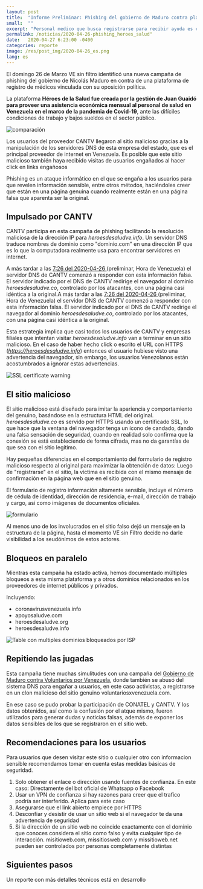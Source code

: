 ```yaml
---
layout: post
title:  "Informe Preliminar: Phishing del gobierno de Maduro contra plataforma Héroes de la Salud"
small:  ""
excerpt: "Personal medico que busca registrarse para recibir ayuda es engañado por gobierno de Maduro. Mientras la página clonada y censurada"
permalink: /noticias/2020-04-26-phishing_heroes_salud"
date:   2020-04-27 6:23:00 -0400
categories: reporte
image: /res/post_img/2020-04-26_es.png
lang: es
---
```


El domingo 26 de Marzo VE sin filtro identificó una nueva campaña de phishing del gobierno de Nicolás Maduro en contra de una plataforma de registro de médicos vinculada con su oposición política.

La plataforma **Héroes de la Salud fue creada por la gestión de Juan Guaidó para proveer una asistencia económica mensual al personal de salud en Venezuela en el marco de la pandemia de Covid-19**, ante las difíciles condiciones de trabajo y bajos sueldos en el sector público.

![comparación](/res/post_img/2020-04-26/comp.png)

Los usuarios del proveedor CANTV llegaron al sitio malicioso gracias a la manipulación de los servidores DNS de esta empresa del estado, que es el principal proveedor de internet en Venezuela. Es posible que este sitio malicioso también haya recibido visitas de usuarios engañados al hacer click en links engañosos

Phishing es un ataque informático en el que se engaña a los usuarios para que revelen información sensible, entre otros métodos, haciéndoles creer que están en una página genuina cuando realmente están en una página falsa que aparenta ser la original.

## Impulsado por CANTV

CANTV participa en esta campaña de phishing facilitando la resolución maliciosa de la dirección IP para *heroesdesaludve.info*. Un servidor DNS traduce nombres de dominio como "dominio.com" en una dirección IP que es lo que la computadora realmente usa para encontrar servidores en internet.

A más tardar a las [7:26 del 2020-04-26 ](https://explorer.ooni.org/measurement/20200426T232636Z_AS8048_HIAA1QxJZaxc2Ux2wPoDzaU7yRrBy8XGDRv7cStOYqAQB19zyb?input=https%3A%2F%2Fheroesdesaludve.info%2F)(preliminar, Hora de Venezuela) el servidor DNS de CANTV comenzó a responder con esta información falsa. El servidor indicado por el DNS de CANTV redirige el navegador al dominio *heroesdesaludve.co*, controlado por los atacantes, con una página casi idéntica a la original.A más tardar a las [7:26 del 2020-04-26 ](https://)(preliminar, Hora de Venezuela) el servidor DNS de CANTV comenzó a responder con esta información falsa. El servidor indicado por el DNS de CANTV redirige el navegador al dominio *heroesdesaludve.co*, controlado por los atacantes, con una página casi idéntica a la original.

Esta estrategia implica que casi todos los usuarios de CANTV y empresas filiales que intentan visitar *heroesdesaludve.info* van a terminar en un sitio malicioso. En el caso de haber hecho click o escrito el URL con HTTPS (*https://heroesdesaludve.info*) entonces el usuario hubiese visto una advertencia del navegador, sin embargo, los usuarios Venezolanos están acostumbrados a ignorar estas advertencias.

![SSL certificate warning](/res/post_img/2020-04-26/warning_chrome.png)

## El sitio malicioso

El sitio malicioso está diseñado para imitar la apariencia y comportamiento del genuino, basándose en la estructura HTML del original. *heroesdesaludve.co* es servido por HTTPS usando un certificado SSL, lo que hace que la ventana del navegador tenga un ícono de candado, dando una falsa sensación de seguridad, cuando en realidad solo confirma que la conexión se está estableciendo de forma cifrada, mas no da garantías de que sea con el sitio legítimo.

Hay pequeñas diferencias en el comportamiento del formulario de registro malicioso respecto al original para maximizar la obtención de datos: Luego de "registrarse" en el sitio, la víctima es recibida con el mismo mensaje de confirmación en la página web que en el sitio genuino.

El formulario de registro información altamente sensible, incluye el número de cédula de identidad, dirección de residencia, e-mail, dirección de trabajo y cargo, así como imágenes de documentos oficiales.

![formulario](/res/post_img/2020-04-26/form.png)

Al menos uno de los involucrados en el sitio falso dejó un mensaje en la estructura de la página, hasta el momento VE sin Filtro decide no darle visibilidad a los seudónimos de estos actores.



## Bloqueos en paralelo

Mientras esta campaña ha estado activa, hemos documentado múltiples bloqueos a esta misma plataforma y a otros dominios relacionados en los proveedores de internet públicos y privados.

Incluyendo:
- coronavirusvenezuela.info
- apoyosaludve.com
- heroesdesaludve.org
- heroesdesaludve.info

![Table con multiples dominios bloqueados por ISP](/res/post_img/2020-04-26/blocks_table.png)

## Repitiendo las jugadas

Esta campaña tiene muchas simulitudes con una campaña del [Gobierno de Maduro contra Voluntarios por Venezuela](https://vesinfiltro.com/noticias/Phishing_impulsado_por_gobierno_de_Venezuela/), donde también se abusó del sistema DNS para engañar a usuarios, en este caso activistas, a registrarse en un clon malicioso del sitio genuino voluntariosxvenezuela.com.

En ese caso se pudo probar la participación de CONATEL y CANTV. Y los datos obtenidos, así como la confusión por el atque mismo, fueron utilizados para generar dudas y noticias falsas, además de exponer los datos sensibles de los que se registraron en el sitio web.

## Recomendaciones para los usuarios

Para usuarios que desen visitar este sitio o cualquier otro con informacion sensible recomendamos tomar en cuenta estas medidas básicas de seguridad.

1. Solo obtener el enlace o dirección usando fuentes de confianza.
 En este caso: Directamente del bot oficial de Whatsapp o Facebook
1. Usar un VPN de confianza si hay razones para creer que el trafico podría ser interferido. Aplica para este caso
1. Asegurarse que el link abierto empiece por HTTPS
1. Desconfiar y desistir de usar un sitio web si el navegador te da una advertencia de seguridad
1. Si la dirección de un sitio web no coincide exactamente con el dominio que conoces considera el sitio como falso y evita cualquier tipo de interacción.
misitioweb.com, missitiosweb.com y  missitioweb.net pueden ser controlados por personas completamente distintas


## Siguientes pasos

Un reporte con más detalles técnicos está en desarrollo


<!--stackedit_data:
eyJoaXN0b3J5IjpbMTEzNjE5NDMxNl19
-->
